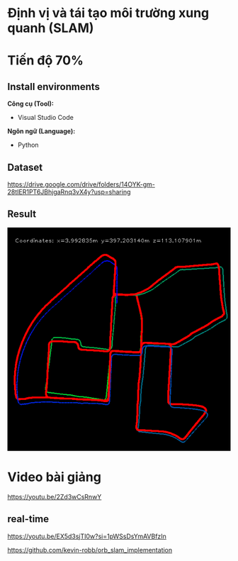# Định vị và tái tạo môi trường xung quanh (SLAM)
# Tiến độ 70%
## Install environments
**Công cụ (Tool):**<br>
* Visual Studio Code

**Ngôn ngữ (Language):**<br>
* Python
## Dataset
https://drive.google.com/drive/folders/14OYK-gm-28tIER1PT6JBhjgaRnq3vX4y?usp=sharing
## Result
<p align="center" >
   <img src="https://github.com/jason11501/ADIP/blob/main/map.png" ><br>
</p>

# Video bài giảng
https://youtu.be/2Zd3wCsRnwY

## real-time
https://youtu.be/EX5d3sjTI0w?si=1pWSsDsYmAVBfzIn

https://github.com/kevin-robb/orb_slam_implementation
